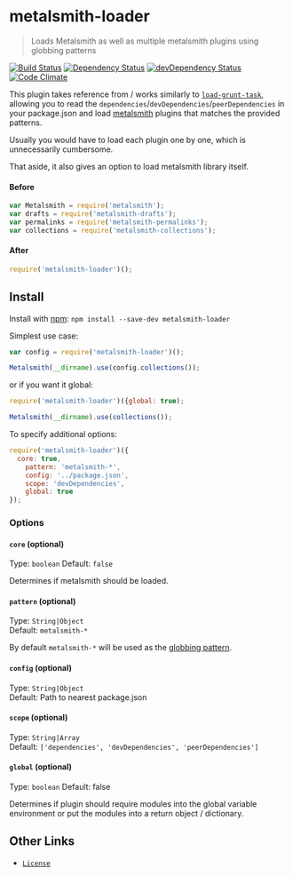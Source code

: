 # metalsmith-loader
> Loads Metalsmith as well as multiple metalsmith plugins using globbing patterns

[![Build Status](https://travis-ci.org/yeojz/metalsmith-loader.svg?branch=master)](https://travis-ci.org/yeojz/metalsmith-loader)
[![Dependency Status](https://david-dm.org/yeojz/metalsmith-loader.svg)](https://david-dm.org/yeojz/metalsmith-loader)
[![devDependency Status](https://david-dm.org/yeojz/metalsmith-loader/dev-status.svg)](https://david-dm.org/yeojz/metalsmith-loader#info=devDependencies)
[![Code Climate](https://codeclimate.com/github/yeojz/metalsmith-loader/badges/gpa.svg)](https://codeclimate.com/github/yeojz/metalsmith-loader)

This plugin takes reference from / works similarly to [`load-grunt-task`](https://npmjs.org/package/load-grunt-tasks), allowing you to read the `dependencies`/`devDependencies`/`peerDependencies` in your package.json and load [metalsmith](http://metalsmith.io) plugins that matches the provided patterns.

Usually you would have to load each plugin one by one, which is unnecessarily cumbersome.

That aside, it also gives an option to load metalsmith library itself. 

#### Before

```js
var Metalsmith = require('metalsmith');
var drafts = require('metalsmith-drafts');
var permalinks = require('metalsmith-permalinks');
var collections = require('metalsmith-collections');
```

#### After

```js
require('metalsmith-loader')();
```


## Install

Install with [npm](https://npmjs.org/package/metalsmith-loader): `npm install --save-dev metalsmith-loader`

Simplest use case:

```js
var config = require('metalsmith-loader')();

Metalsmith(__dirname).use(config.collections());
```

or if you want it global:

```js
require('metalsmith-loader')({global: true);

Metalsmith(__dirname).use(collections());
```


To specify additional options:

```js
require('metalsmith-loader')({
  core: true,
	pattern: 'metalsmith-*',
	config: '../package.json',
	scope: 'devDependencies',
	global: true
});
```


### Options

#### `core` (optional)
Type: `boolean` 
Default: `false`

Determines if metalsmith should be loaded.

#### `pattern` (optional) 
Type: `String|Object`	
Default: `metalsmith-*`

By default `metalsmith-*` will be used as the [globbing pattern](https://github.com/isaacs/minimatch).

#### `config` (optional) 

Type: `String|Object`  
Default: Path to nearest package.json

#### `scope` (optional) 

Type: `String|Array`  
Default: `['dependencies', 'devDependencies', 'peerDependencies']`

#### `global` (optional) 

Type: `boolean`
Default: false

Determines if plugin should require modules into the global variable environment or put the modules into a return object / dictionary.


## Other Links
- [`License`](/LICENSE)
